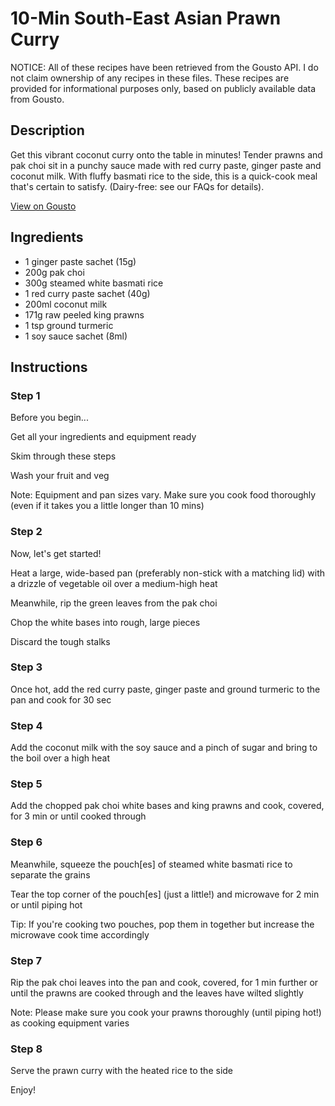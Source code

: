 # 10-Min South-East Asian Prawn Curry

NOTICE: All of these recipes have been retrieved from the Gousto API. I do not claim ownership of any recipes in these files. These recipes are provided for informational purposes only, based on publicly available data from Gousto.

## Description

Get this vibrant coconut curry onto the table in minutes! Tender prawns and pak choi sit in a punchy sauce made with red curry paste, ginger paste and coconut milk. With fluffy basmati rice to the side, this is a quick-cook meal that's certain to satisfy. (Dairy-free: see our FAQs for details).

[View on Gousto](https://www.gousto.co.uk/recipes/cookbook/10-min-south-east-asian-prawn-curry)

## Ingredients

- 1 ginger paste sachet (15g)
- 200g pak choi
- 300g steamed white basmati rice
- 1 red curry paste sachet (40g)
- 200ml coconut milk
- 171g raw peeled king prawns
- 1 tsp ground turmeric
- 1 soy sauce sachet (8ml)

## Instructions


### Step 1

Before you begin...

Get all your ingredients and equipment ready

Skim through these steps

Wash your fruit and veg

Note: Equipment and pan sizes vary. Make sure you cook food thoroughly (even if it takes you a little longer than 10 mins)


### Step 2

Now, let's get started!

Heat a large, wide-based pan (preferably non-stick with a matching lid) with a drizzle of vegetable oil over a medium-high heat

Meanwhile, rip the green leaves from the pak choi

Chop the white bases into rough, large pieces

Discard the tough stalks


### Step 3

Once hot, add the red curry paste, ginger paste and ground turmeric to the pan and cook for 30 sec


### Step 4

Add the coconut milk with the soy sauce and a pinch of sugar and bring to the boil over a high heat


### Step 5

Add the chopped pak choi white bases and king prawns and cook, covered, for 3 min or until cooked through


### Step 6

Meanwhile, squeeze the pouch<span class="text-danger">[es]</span> of steamed white basmati rice to separate the grains

Tear the top corner of the pouch<span class="text-danger">[es]</span> (just a little!) and microwave for 2 min or until piping hot

Tip: If you're cooking two pouches, pop them in together but increase the microwave cook time accordingly


### Step 7

Rip the pak choi leaves into the pan and cook, covered, for 1 min further or until the prawns are cooked through and the leaves have wilted slightly

Note: Please make sure you cook your prawns thoroughly (until piping hot!) as cooking equipment varies

### Step 8

Serve the prawn curry with the heated rice to the side

Enjoy!

